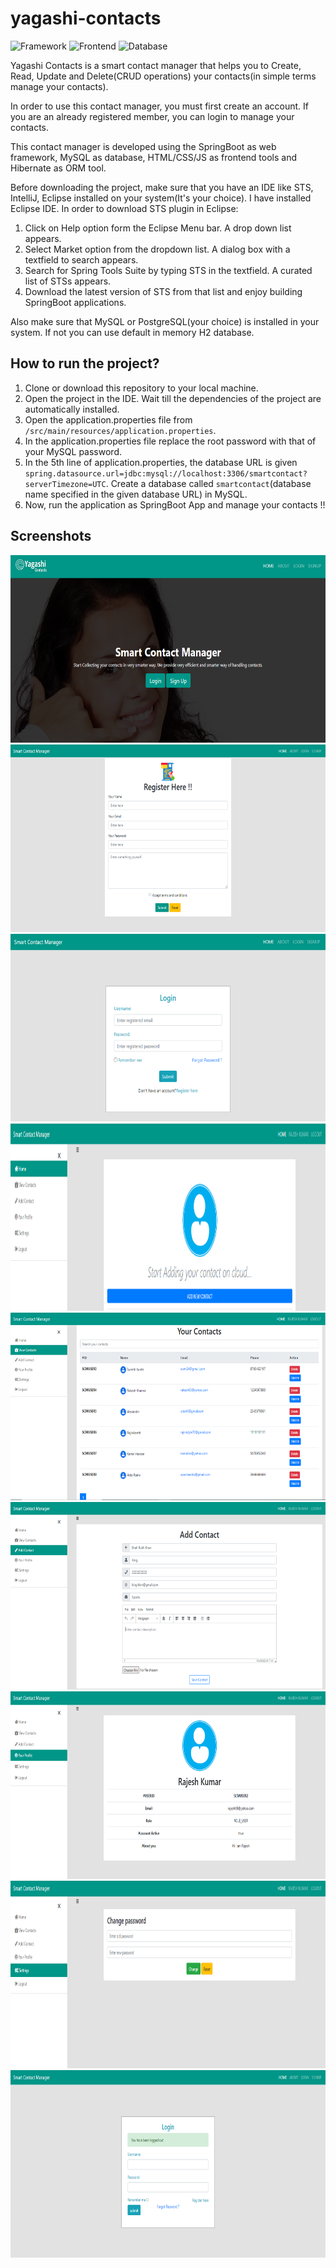 # yagashi-contacts

![Framework](https://img.shields.io/badge/Framework-SpringBoot-brightgreen)
![Frontend](https://img.shields.io/badge/Frontend-HTML%2FCSS%2FJS-orange)
![Database](https://img.shields.io/badge/Database-MySQL-blue)

Yagashi Contacts is a smart contact manager that helps you to Create, Read, Update and Delete(CRUD operations) your contacts(in simple terms manage your contacts).

In order to use this contact manager, you must first create an account. If you are an already registered member, you can login to manage your contacts.

This contact manager is developed using the SpringBoot as web framework, MySQL as database, HTML/CSS/JS as frontend tools and Hibernate as ORM tool.

Before downloading the project, make sure that you have an IDE like STS, IntelliJ, Eclipse installed on your system(It's your choice). I have installed Eclipse IDE.
In order to download STS plugin in Eclipse: 
1. Click on Help option form the Eclipse Menu bar. A drop down list appears.
2. Select Market option from the dropdown list. A dialog box with a textfield to search appears.
3. Search for Spring Tools Suite by typing STS in the textfield. A curated list of STSs appears. 
4. Download the latest version of STS from that list and enjoy building SpringBoot applications.

Also make sure that MySQL or PostgreSQL(your choice) is installed in your system. If not you can use default in memory H2 database.

## How to run the project?

1. Clone or download this repository to your local machine.
2. Open the project in the IDE. Wait till the dependencies of the project are automatically installed.
3. Open the application.properties file from `/src/main/resources/application.properties`.
4. In the application.properties file replace the root password with that of your MySQL password.
5. In the 5th line of application.properties, the database URL is given `spring.datasource.url=jdbc:mysql://localhost:3306/smartcontact?serverTimezone=UTC`. Create a database called `smartcontact`(database name specified in the given database URL) in MySQL.
6. Now, run the application as SpringBoot App and manage your contacts !!

## Screenshots

<img src="contacts-home-page.PNG" width="600" height="300">
<img src="contacts-register.PNG" width="600" height="300">
<img src="contacts-login-1.PNG" width="600" height="300">
<img src="contacts-home.PNG" width="600" height="300">
<img src="contacts-view_contacts.PNG" width="600" height="300">
<img src="contacts-add_contacts.PNG" width="600" height="300">
<img src="contacts-profile.PNG" width="600" height="300">
<img src="contacts-settings.PNG" width="600" height="300">
<img src="contacts-logout.PNG" width="600" height="300">
